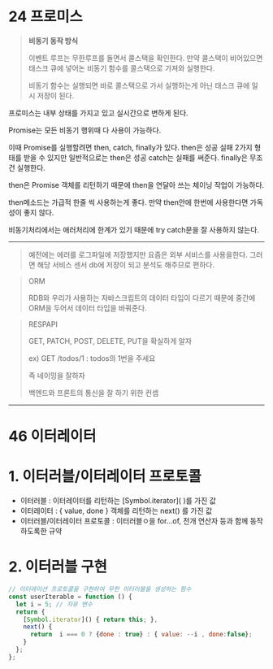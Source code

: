 # 24 프로미스

> **비동기 동작 방식**
>
> 이벤트 루프는 무한루프를 돌면서 콜스택을 확인한다. 만약 콜스택이 비어있으면 태스크 큐에 넣어논 비동기 함수를 콜스택으로 가져와 실행한다.
>
> 비동기 함수는 실행되면 바로 콜스택으로 가서 실행하는게 아닌 태스크 큐에 일시 저장이 된다.  



프로미스는 내부 상태를 가지고 있고 실시간으로 변하게 된다.



Promise는 모든 비동기 행위때 다 사용이 가능하다.

이때 Promise를 실행할려면 then, catch, finally가 있다. then은 성공 실패 2가지 형태를 받을 수 있지만 일반적으로는 then은 성공 catch는 실패를 써준다. finally은 무조건 실행한다.

then은 Promise 객체를 리턴하기 때문에 then을 연달아 쓰는 체이닝 작업이 가능하다.

then메소드는 가급적 한줄 씩 사용하는게 좋다. 만약 then안에 한번에 사용한다면 가독성이 좋지 않다.

비동기처리에서는 애러처리에 한계가 있기 때문에 try catch문을 잘 사용하지 않는다.

---



> 예전에는 에러를 로그파일에 저장했지만 요즘은 외부 서비스를 사용을한다. 그러면 해당 서비스 센서 db에 저장이 되고 분석도 해주므로 편하다.



> ORM
>
> RDB와 우리가 사용하는 자바스크립트의 데이터 타입이 다르기 때문에 중간에 ORM을 두어서 데이터 타입을 바꿔준다.



> RESPAPI
>
> GET, PATCH, POST, DELETE, PUT을 확실하게 알자
>
> ex) GET /todos/1 : todos의 1번을 주세요 
>
> 즉 네이밍을 잘하자 
>
> 백엔드와 프론트의 통신을 잘 하기 위한 컨셉





---

# 46 이터레이터

# 1. 이터러블/이터레이터 프로토콜

- 이터러블 : 이터레이터를 리턴하는 &#91;Symbol.iterator&#93;&#40; &#41;를 가진 값
- 이터레이터 : { value, done } 객체를 리턴하는 next() 를 가진 값
- 이터러블/이터레이터 프로토콜 : 이터러블ㅇ을 for...of, 전개 연산자 등과 함께 동작하도록한 규약



# 2. 이터러블 구현

```js
// 이터레이션 프로토콜을 구현하여 무한 이터러블을 생성하는 함수
const userIterable = function () {
  let i = 5; // 자유 변수
  return {
    [Symbol.iterator]() { return this; },
    next() {
      return  i === 0 ? {done : true} : { value: --i , done:false};
    }
  };
};
```

